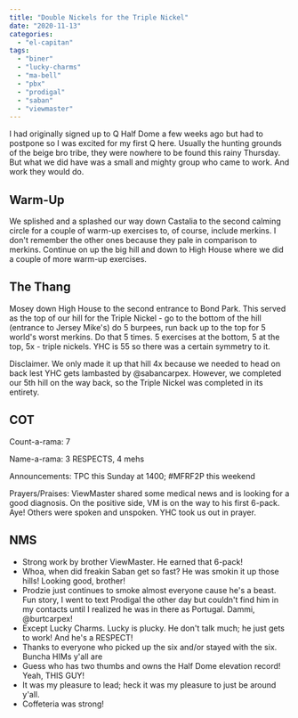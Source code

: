 ```yaml
---
title: "Double Nickels for the Triple Nickel"
date: "2020-11-13"
categories: 
  - "el-capitan"
tags: 
  - "biner"
  - "lucky-charms"
  - "ma-bell"
  - "pbx"
  - "prodigal"
  - "saban"
  - "viewmaster"
---
```


I had originally signed up to Q Half Dome a few weeks ago but had to postpone so I was excited for my first Q here. Usually the hunting grounds of the beige bro tribe, they were nowhere to be found this rainy Thursday. But what we did have was a small and mighty group who came to work. And work they would do.

## Warm-Up

We splished and a splashed our way down Castalia to the second calming circle for a couple of warm-up exercises to, of course, include merkins. I don't remember the other ones because they pale in comparison to merkins. Continue on up the big hill and down to High House where we did a couple of more warm-up exercises.

## The Thang

Mosey down High House to the second entrance to Bond Park. This served as the top of our hill for the Triple Nickel - go to the bottom of the hill (entrance to Jersey Mike's) do 5 burpees, run back up to the top for 5 world's worst merkins. Do that 5 times. 5 exercises at the bottom, 5 at the top, 5x - triple nickels. YHC is 55 so there was a certain symmetry to it.

Disclaimer. We only made it up that hill 4x because we needed to head on back lest YHC gets lambasted by @sabancarpex. However, we completed our 5th hill on the way back, so the Triple Nickel was completed in its entirety.

## COT

Count-a-rama: 7

Name-a-rama: 3 RESPECTS, 4 mehs

Announcements: TPC this Sunday at 1400; #MFRF2P this weekend

Prayers/Praises: ViewMaster shared some medical news and is looking for a good diagnosis. On the positive side, VM is on the way to his first 6-pack. Aye! Others were spoken and unspoken. YHC took us out in prayer.

## NMS

- Strong work by brother ViewMaster. He earned that 6-pack!
- Whoa, when did freakin Saban get so fast? He was smokin it up those hills! Looking good, brother!
- Prodzie just continues to smoke almost everyone cause he's a beast. Fun story, I went to text Prodigal the other day but couldn't find him in my contacts until I realized he was in there as Portugal. Dammi, @burtcarpex!
- Except Lucky Charms. Lucky is plucky. He don't talk much; he just gets to work! And he's a RESPECT!
- Thanks to everyone who picked up the six and/or stayed with the six. Buncha HIMs y'all are
- Guess who has two thumbs and owns the Half Dome elevation record! Yeah, THIS GUY!
- It was my pleasure to lead; heck it was my pleasure to just be around y'all.
- Coffeteria was strong!
